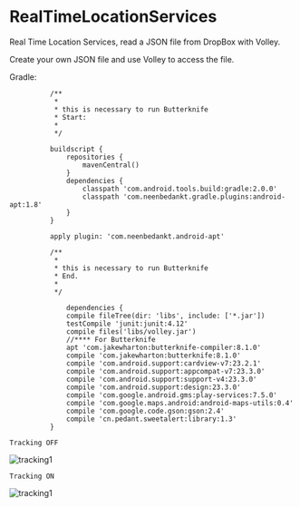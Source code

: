 # RealTimeLocationServices
Real Time Location Services, read a JSON file from DropBox with Volley.

Create  your own JSON file and use Volley to access the file.

Gradle:

              /**
               *
               * this is necessary to run Butterknife
               * Start:
               *
               */
              
              buildscript {
                  repositories {
                      mavenCentral()
                  }
                  dependencies {
                      classpath 'com.android.tools.build:gradle:2.0.0'
                      classpath 'com.neenbedankt.gradle.plugins:android-apt:1.8'
                  }
              }
              
              apply plugin: 'com.neenbedankt.android-apt'
              
              /**
               *
               * this is necessary to run Butterknife
               * End.
               *
               */
               
                  dependencies {
                  compile fileTree(dir: 'libs', include: ['*.jar'])
                  testCompile 'junit:junit:4.12'
                  compile files('libs/volley.jar')
                  //**** For Butterknife
                  apt 'com.jakewharton:butterknife-compiler:8.1.0'
                  compile 'com.jakewharton:butterknife:8.1.0'
                  compile 'com.android.support:cardview-v7:23.2.1'
                  compile 'com.android.support:appcompat-v7:23.3.0'
                  compile 'com.android.support:support-v4:23.3.0'
                  compile 'com.android.support:design:23.3.0'
                  compile 'com.google.android.gms:play-services:7.5.0'
                  compile 'com.google.maps.android:android-maps-utils:0.4'
                  compile 'com.google.code.gson:gson:2.4'
                  compile 'cn.pedant.sweetalert:library:1.3'
              }

    Tracking OFF

![tracking1](https://cloud.githubusercontent.com/assets/1615724/16980759/dbee551a-4e67-11e6-90c2-cca8bf8a050c.png)

    Tracking ON
    
![tracking1](https://cloud.githubusercontent.com/assets/1615724/16980759/a7424696-4e67-11e6-9cca-808da415f48e.png)

